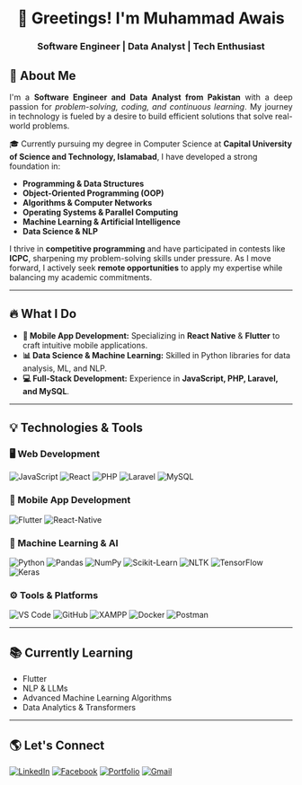 <h1 align="center">🚀 Greetings! I'm Muhammad Awais</h1>
<h3 align="center">Software Engineer | Data Analyst | Tech Enthusiast</h3>

## 📌 About Me
<p align="justify">
I'm a <strong>Software Engineer and Data Analyst from Pakistan</strong> with a deep passion for <em>problem-solving, coding, and continuous learning</em>. My journey in technology is fueled by a desire to build efficient solutions that solve real-world problems.
</p>

🎓 Currently pursuing my degree in Computer Science at <strong>Capital University of Science and Technology, Islamabad</strong>, I have developed a strong foundation in:
- **Programming & Data Structures**
- **Object-Oriented Programming (OOP)**
- **Algorithms & Computer Networks**
- **Operating Systems & Parallel Computing**
- **Machine Learning & Artificial Intelligence**
- **Data Science & NLP**

I thrive in **competitive programming** and have participated in contests like **ICPC**, sharpening my problem-solving skills under pressure. As I move forward, I actively seek **remote opportunities** to apply my expertise while balancing my academic commitments.

---

## 🔥 What I Do
- **📱 Mobile App Development:** Specializing in **React Native** & **Flutter** to craft intuitive mobile applications.
- **📊 Data Science & Machine Learning:** Skilled in Python libraries for data analysis, ML, and NLP.
- **💻 Full-Stack Development:** Experience in **JavaScript, PHP, Laravel, and MySQL**.

---

## 💡 Technologies & Tools
### 🖥 Web Development
![JavaScript](https://img.shields.io/badge/JavaScript-F7DF1E?style=for-the-badge&logo=javascript&logoColor=black)
![React](https://img.shields.io/badge/React-20232A?style=for-the-badge&logo=react&logoColor=61DAFB)
![PHP](https://img.shields.io/badge/PHP-777BB4?style=for-the-badge&logo=php&logoColor=white)
![Laravel](https://img.shields.io/badge/Laravel-FF2D20?style=for-the-badge&logo=laravel&logoColor=white)
![MySQL](https://img.shields.io/badge/MySQL-005C84?style=for-the-badge&logo=mysql&logoColor=white)

### 📱 Mobile App Development
![Flutter](https://img.shields.io/badge/Flutter-02569B?style=for-the-badge&logo=flutter&logoColor=white)
![React-Native](https://img.shields.io/badge/React_Native-20232A?style=for-the-badge&logo=react&logoColor=61DAFB)

### 🤖 Machine Learning & AI
![Python](https://img.shields.io/badge/Python-3776AB?style=for-the-badge&logo=python&logoColor=white)
![Pandas](https://img.shields.io/badge/Pandas-150458?style=for-the-badge&logo=pandas&logoColor=white)
![NumPy](https://img.shields.io/badge/NumPy-013243?style=for-the-badge&logo=numpy&logoColor=white)
![Scikit-Learn](https://img.shields.io/badge/Scikit_Learn-F7931E?style=for-the-badge&logo=scikit-learn&logoColor=white)
![NLTK](https://img.shields.io/badge/NLTK-3973A3?style=for-the-badge&logo=nltk&logoColor=white)
![TensorFlow](https://img.shields.io/badge/TensorFlow-FF6F00?style=for-the-badge&logo=tensorflow&logoColor=white)
![Keras](https://img.shields.io/badge/Keras-D00000?style=for-the-badge&logo=keras&logoColor=white)

### ⚙️ Tools & Platforms
![VS Code](https://img.shields.io/badge/Visual_Studio_Code-0078D4?style=for-the-badge&logo=visual%20studio%20code&logoColor=white)
![GitHub](https://img.shields.io/badge/GitHub-181717?style=for-the-badge&logo=github&logoColor=white)
![XAMPP](https://img.shields.io/badge/XAMPP-FB7A24?style=for-the-badge&logo=xampp&logoColor=white)
![Docker](https://img.shields.io/badge/Docker-2496ED?style=for-the-badge&logo=docker&logoColor=white)
![Postman](https://img.shields.io/badge/Postman-FF6C37?style=for-the-badge&logo=postman&logoColor=white)

---

## 📚 Currently Learning
- Flutter
- NLP & LLMs
- Advanced Machine Learning Algorithms
- Data Analytics & Transformers

---

## 🌎 Let's Connect
[![LinkedIn](https://img.shields.io/badge/LinkedIn-0077B5?style=for-the-badge&logo=linkedin&logoColor=white)](https://linkedin.com/in/muhammad-awais-05a019247)
[![Facebook](https://img.shields.io/badge/Facebook-1877F2?style=for-the-badge&logo=facebook&logoColor=white)](https://fb.com/www.facebook.com/profile.php?id=100031103824349)
[![Portfolio](https://img.shields.io/badge/Portfolio-000?style=for-the-badge&logo=react&logoColor=white)](https://avci-first-react-portfolio.netlify.app/)
[![Gmail](https://img.shields.io/badge/Email-D14836?style=for-the-badge&logo=gmail&logoColor=white)](mailto:awais14940@gmail.com)
